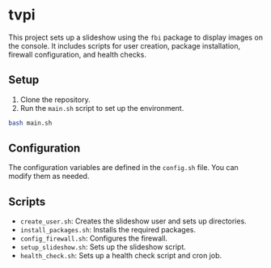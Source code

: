# tvpi

This project sets up a slideshow using the `fbi` package to display images on the console. It includes scripts for user creation, package installation, firewall configuration, and health checks.

## Setup

1. Clone the repository.
2. Run the `main.sh` script to set up the environment.

```bash
bash main.sh
```

## Configuration

The configuration variables are defined in the `config.sh` file. You can modify them as needed.

## Scripts

- `create_user.sh`: Creates the slideshow user and sets up directories.
- `install_packages.sh`: Installs the required packages.
- `config_firewall.sh`: Configures the firewall.
- `setup_slideshow.sh`: Sets up the slideshow script.
- `health_check.sh`: Sets up a health check script and cron job.
